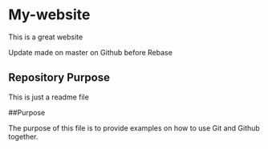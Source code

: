 # My-website

This is a great website

Update made on master on Github before Rebase

## Repository Purpose

This is just a readme file

##Purpose

The purpose of this file is to provide examples
on how to use Git and Github together.	